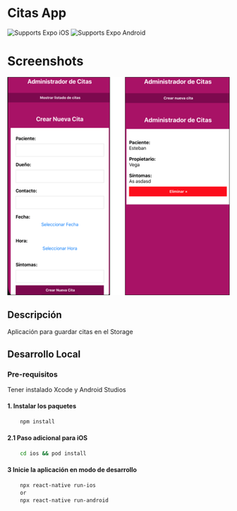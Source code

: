 # Citas App
<p>
<img alt="Supports Expo iOS" longdesc="Supports Expo iOS" src="https://img.shields.io/badge/iOS-4630EB.svg?style=flat-square&logo=APPLE&labelColor=999999&logoColor=fff" />
<img alt="Supports Expo Android" longdesc="Supports Expo Android" src="https://img.shields.io/badge/Android-4630EB.svg?style=flat-square&logo=ANDROID&labelColor=A4C639&logoColor=fff" />
</p>

# Screenshots
![](screenshot/Untitled.png)

## Descripción
Aplicación para guardar citas en el Storage
##

## Desarrollo Local
### Pre-requisitos

Tener instalado Xcode y Android Studios

#### 1. Instalar los paquetes 
```bash
    npm install 
```

#### 2.1 Paso adicional para iOS
```bash
    cd ios && pod install
```

#### 3 Inicie la aplicación en modo de desarrollo
```bash
    npx react-native run-ios
    or
    npx react-native run-android
```

